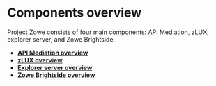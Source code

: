 # Components overview

Project Zowe consists of four main components: API Mediation, zLUX, explorer server, and Zowe Brightside.

- **[API Mediation overview](../topics/api-mediation/api-mediation-overview.md)**
- **[zLUX overview](../topics/mvd-overview.md)**
- **[Explorer server overview](../topics/atlas-overview.md)**
- **[Zowe Brightside overview](../topics/cli-releasenotes.md)**
